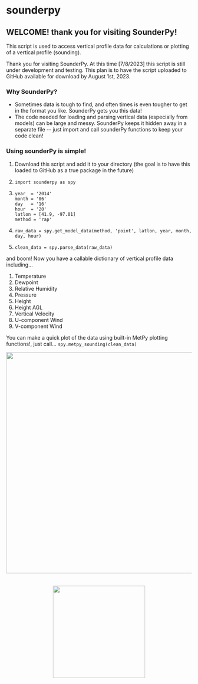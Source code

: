 # sounderpy

## WELCOME! thank you for visiting SounderPy!
This script is used to access vertical profile data for calculations or plotting of a vertical profile (sounding). 

Thank you for visiting SounderPy. At this time [7/8/2023] this script is still under development and testing. This plan is to have the script uploaded to GitHub available for download by August 1st, 2023. 

### Why SounderPy?
+ Sometimes data is tough to find, and often times is even tougher to get in the format you like. SounderPy gets you this data!
+ The code needed for loading and parsing vertical data (especially from models) can be large and messy. SounderPy keeps it hidden away in a separate file -- just import and call sounderPy functions to keep your code clean!

### Using sounderPy is simple!
1. Download this script and add it to your directory (the goal is to have this loaded to GitHub as a true package in the future)
2. ```
   import sounderpy as spy
    ```
3. ```
   year  = '2014'
   month = '06'
   day   = '16'
   hour  = '20'
   latlon = [41.9, -97.01]
   method = 'rap'
   ```
4. ```
   raw_data = spy.get_model_data(method, 'point', latlon, year, month, day, hour)
   ```
5. ```
   clean_data = spy.parse_data(raw_data)
   ```
  and boom! Now you have a callable dictionary of vertical profile data including... 
1. Temperature
2. Dewpoint
3. Relative Humidity
4. Pressure
5. Height 
6. Height AGL
7. Vertical Velocity
8. U-component Wind 
9. V-component Wind

You can make a quick plot of the data using built-in MetPy plotting functions!, just call...
`spy.metpy_sounding(clean_data)`
<div align="center">
<img src="https://raw.githubusercontent.com/kylejgillett/sounderpy/main/images/example_RAP_0427201122z.png" width="600">
</div>
<br>
<br>
<div align="center">
<img src="https://github.com/kylejgillett/sounderpy/assets/100786530/2e9477c9-e36a-4163-accb-fe46780058dd" width="250">
</div>
